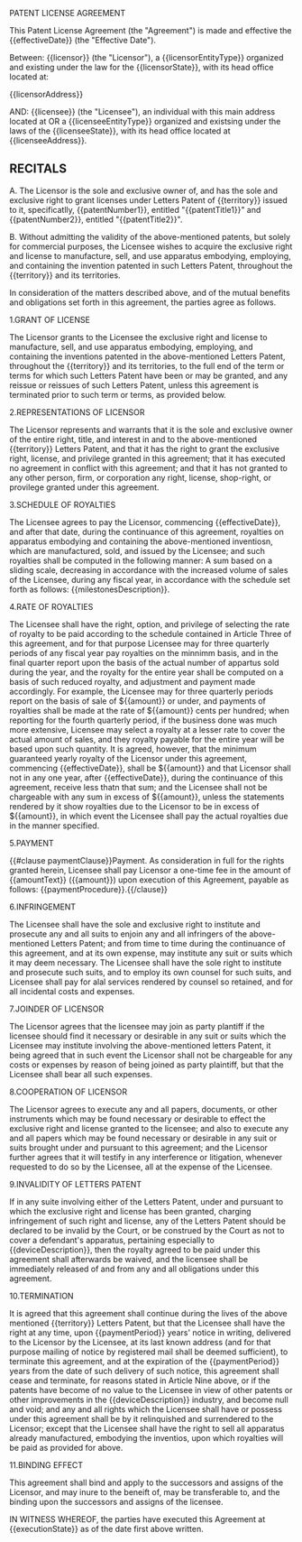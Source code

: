PATENT LICENSE AGREEMENT

This Patent License Agreement (the "Agreement") is made and effective the {{effectiveDate}}  (the "Effective Date").

Between: {{licensor}} (the "Licensor"), a {{licensorEntityType}} organized and existing under the law for the {{licensorState}}, with its head office located at:

{{licensorAddress}}

AND: {{licensee}} (the "Licensee"), an individual with this main address located at OR a {{licenseeEntityType}} organized and existsing under the laws of the {{licenseeState}}, with its head office located at {{licenseeAddress}}.

## RECITALS

A. The Licensor is the sole and exclusive owner of, and has the sole and exclusive right to grant licenses under Letters Patent of {{territory}} issued to it, specificatlly, {{patentNumber1}}, entitled "{{patentTitle1}}" and {{patentNumber2}}, entitled "{{patentTitle2}}".

B. Without admitting the validity of the above-mentioned patents, but solely for commercial purposes, the Licensee wishes to acquire the exclusive right and license to manufacture, sell, and use apparatus embodying, employing, and containing the invention patented in such Letters Patent, throughout the {{territory}} and its territories.

In consideration of the matters described above, and of the mutual benefits and obligations set forth in this agreement, the parties agree as follows. 

1.GRANT OF LICENSE

The Licensor grants to the Licensee the exclusive right and license to manufacture, sell, and use apparatus embodying, employing, and containing the inventions patented in the above-mentioned Letters Patent, throughout the {{territory}} and its territories, to the full end of the term or terms for which such Letters Patent have been or may be granted, and any reissue or reissues of such Letters Patent, unless this agreement is terminated prior to such term or terms, as provided below. 

2.REPRESENTATIONS OF LICENSOR

The Licensor represents and warrants that it is the sole and exclusive owner of the entire right, title, and interest in and to the above-mentioned {{territory}} Letters Patent, and that it has the right to grant the exclusive right, license, and privilege granted in this agreement; that it has executed no agreement in conflict with this agreement; and that it has not granted to any other person, firm, or corporation any right, license, shop-right, or provilege granted under this agreement.

3.SCHEDULE OF ROYALTIES

The Licensee agrees to pay the Licensor, commencing {{effectiveDate}}, and after that date, during the continuance of this agreement, royalties on apparatus embodying and containing the above-mentioned inventiosn, which are manufactured, sold, and issued by the Licensee; and such royalties shall be computed in the following manner: A sum based on a sliding scale, decreasing in accordance with the increased volume of sales of the Licensee, during any fiscal year, in accordance with the schedule set forth as follows: {{milestonesDescription}}.

4.RATE OF ROYALTIES

The Licensee shall have the right, option, and privilege of selecting the rate of royalty to be paid according to the schedule contained in Article Three of this agreement, and for that purpose Licensee may for three quarterly periods of any fiscal year pay royalties on the minnimm basis, and in the final quarter report upon the basis of the actual number of appartus sold during the year, and the royalty for the entire year shall be computed on a basis of such reduced royalty, and adjustment and payment made accordingly. For example, the Licensee may for three quarterly periods report on the basis of sale of ${{amount}} or under, and payments of royalties shall be made at the rate of ${{amount}} cents per hundred; when reporting for the fourth quarterly period, if the business done was much more extensive, Licensee may select a royalty at a lesser rate to cover the actual amount of sales, and they royalty payable for the entire year will be based upon such quantity. It is agreed, however, that the minimum guaranteed yearly royalty of the Licensor under this agreement, commencing {{effectiveDate}}, shall be ${{amount}} and that Licensor shall not in any one year, after {{effectiveDate}}, during the continuance of this agreement, receive less thatn that sum; and the Licensee shall not be chargeable with any sum in excess of ${{amount}}, unless the statements rendered by it show royalties due to the Licensor to be in excess of ${{amount}}, in which event the Licensee shall pay the actual royalties due in the manner specified. 

5.PAYMENT

{{#clause paymentClause}}Payment. As consideration in full for the rights granted herein, Licensee shall pay Licensor a one-time fee in the amount of {{amountText}} ({{amount}}) upon execution of this Agreement, payable as follows: {{paymentProcedure}}.{{/clause}}

6.INFRINGEMENT

The Licensee shall have the sole and exclusive right to institute and prosecute any and all suits to enjoin any and all infringers of the above-mentioned Letters Patent; and from time to time during the continuance of this agreement, and at its own expense, may institute any suit or suits which it may deem necessary. The Licensee shall have the sole right to institute and prosecute such suits, and to employ its own counsel for such suits, and Licensee shall pay for alal services rendered by counsel so retained, and for all incidental costs and expenses.

7.JOINDER OF LICENSOR

The Licensor agrees that the licensee may join as party plantiff if the licensee should find it necessary or desirable in any suit or suits which the Licensee may institute involving the above-mentioned letters Patent, it being agreed that in such event the Licensor shall not be chargeable for any costs or expenses by reason of being joined as party plaintiff, but that the Licensee shall bear all such expenses. 

8.COOPERATION OF LICENSOR

The Licensor agrees to execute any and all papers, documents, or other instruments which may be found necessary or desirable to effect the exclusive right and license granted to the licensee; and also to execute any and all papers which may be found necessary or desirable in any suit or suits brought under and pursuant to this agreement; and the Licensor further agrees that it will testify in any interference or litigation, whenever requested to do so by the Licensee, all at the expense of the Licensee.

9.INVALIDITY OF LETTERS PATENT

If in any suite involving either of the Letters Patent, under and pursuant to which the exclusive right and license has been granted, charging infringement of such right and license, any of the Letters Patent should be declared to be invalid by the Court, or be construed by the Court as not to cover a defendant's apparatus, pertaining especially to {{deviceDescription}}, then the royalty agreed to be paid under this agreement shall afterwards be waived, and the licensee shall be immediately released of and from any and all obligations under this agreement. 

10.TERMINATION

It is agreed that this agreement shall continue during the lives of the above mentioned {{territory}} Letters Patent, but that the Licensee shall have the right at any time, upon {{paymentPeriod}} years' notice in writing, delivered to the Licensor by the Licensee, at its last known address (and for that purpose mailing of notice by registered mail shall be deemed sufficient), to terminate this agreement, and at the expiration of the {{paymentPeriod}} years from the date of such delivery of such notice, this agreement shall cease and terminate, for reasons stated in Article Nine above, or if the patents have become of no value to the Licensee in view of other patents or other improvements in the {{deviceDescription}} industry, and become null and void; and any and all rights which the Licensee shall have or possess under this agreement shall be by it relinquished and surrendered to the Licensor; except that the Licensee shall have the right to sell all apparatus already manufactured, embodying the inventios, upon which royalties will be paid as provided for above. 

11.BINDING EFFECT

This agreement shall bind and apply to the successors and assigns of the Licensor, and may inure to the beneift of, may be transferable to, and the binding upon the successors and assigns of the licensee. 

IN WITNESS WHEREOF, the parties have executed this Agreement at {{executionState}} as of the date first above written. 
